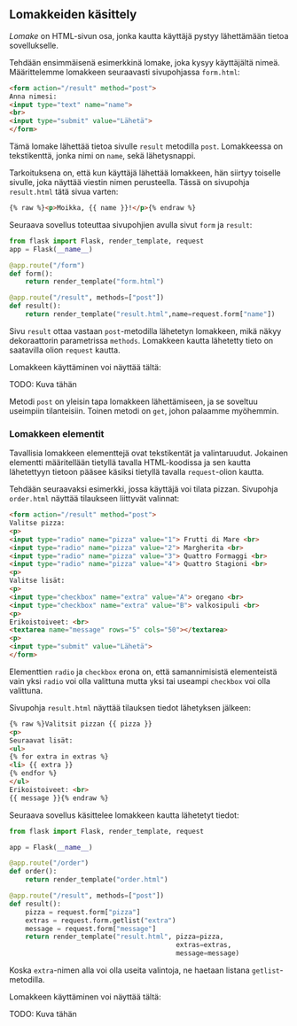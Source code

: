 ## Lomakkeiden käsittely

_Lomake_ on HTML-sivun osa, jonka kautta käyttäjä pystyy lähettämään tietoa sovellukselle.

Tehdään ensimmäisenä esimerkkinä lomake, joka kysyy käyttäjältä nimeä. Määrittelemme lomakkeen seuraavasti sivupohjassa `form.html`:

```html
<form action="/result" method="post">
Anna nimesi:
<input type="text" name="name">
<br>
<input type="submit" value="Lähetä">
</form>
```

Tämä lomake lähettää tietoa sivulle `result` metodilla `post`. Lomakkeessa on tekstikenttä, jonka nimi on `name`, sekä lähetysnappi.

Tarkoituksena on, että kun käyttäjä lähettää lomakkeen, hän siirtyy toiselle sivulle, joka näyttää viestin nimen perusteella. Tässä on sivupohja `result.html` tätä sivua varten:

```html
{% raw %}<p>Moikka, {{ name }}!</p>{% endraw %}
```

Seuraava sovellus toteuttaa sivupohjien avulla sivut `form` ja `result`:

```python
from flask import Flask, render_template, request
app = Flask(__name__)

@app.route("/form")
def form():
    return render_template("form.html")

@app.route("/result", methods=["post"])
def result():
    return render_template("result.html",name=request.form["name"])
```

Sivu `result` ottaa vastaan `post`-metodilla lähetetyn lomakkeen, mikä näkyy dekoraattorin parametrissa `methods`. Lomakkeen kautta lähetetty tieto on saatavilla olion `request` kautta.

Lomakkeen käyttäminen voi näyttää tältä:

TODO: Kuva tähän

Metodi `post` on yleisin tapa lomakkeen lähettämiseen, ja se soveltuu useimpiin tilanteisiin. Toinen metodi on `get`, johon palaamme myöhemmin.

### Lomakkeen elementit

Tavallisia lomakkeen elementtejä ovat tekstikentät ja valintaruudut. Jokainen elementti määritellään tietyllä tavalla HTML-koodissa ja sen kautta lähetettyyn tietoon pääsee käsiksi tietyllä tavalla `request`-olion kautta.

Tehdään seuraavaksi esimerkki, jossa käyttäjä voi tilata pizzan. Sivupohja `order.html` näyttää tilaukseen liittyvät valinnat:

```html
<form action="/result" method="post">
Valitse pizza:
<p>
<input type="radio" name="pizza" value="1"> Frutti di Mare <br>
<input type="radio" name="pizza" value="2"> Margherita <br>
<input type="radio" name="pizza" value="3"> Quattro Formaggi <br>
<input type="radio" name="pizza" value="4"> Quattro Stagioni <br>
<p>
Valitse lisät:
<p>
<input type="checkbox" name="extra" value="A"> oregano <br>
<input type="checkbox" name="extra" value="B"> valkosipuli <br>
<p>
Erikoistoiveet: <br>
<textarea name="message" rows="5" cols="50"></textarea>
<p>
<input type="submit" value="Lähetä">
</form>
```

Elementtien `radio` ja `checkbox` erona on, että samannimisistä elementeistä vain yksi `radio` voi olla valittuna mutta yksi tai useampi `checkbox` voi olla valittuna.

Sivupohja `result.html` näyttää tilauksen tiedot lähetyksen jälkeen:

```html
{% raw %}Valitsit pizzan {{ pizza }}
<p>
Seuraavat lisät:
<ul>
{% for extra in extras %}
<li> {{ extra }}
{% endfor %}
</ul>
Erikoistoiveet: <br>
{{ message }}{% endraw %}
```

Seuraava sovellus käsittelee lomakkeen kautta lähetetyt tiedot:

```python
from flask import Flask, render_template, request

app = Flask(__name__)

@app.route("/order")
def order():
    return render_template("order.html")

@app.route("/result", methods=["post"])
def result():
    pizza = request.form["pizza"]
    extras = request.form.getlist("extra")
    message = request.form["message"]
    return render_template("result.html", pizza=pizza,
                                          extras=extras,
                                          message=message)
```

Koska `extra`-nimen alla voi olla useita valintoja, ne haetaan listana `getlist`-metodilla.

Lomakkeen käyttäminen voi näyttää tältä:

TODO: Kuva tähän